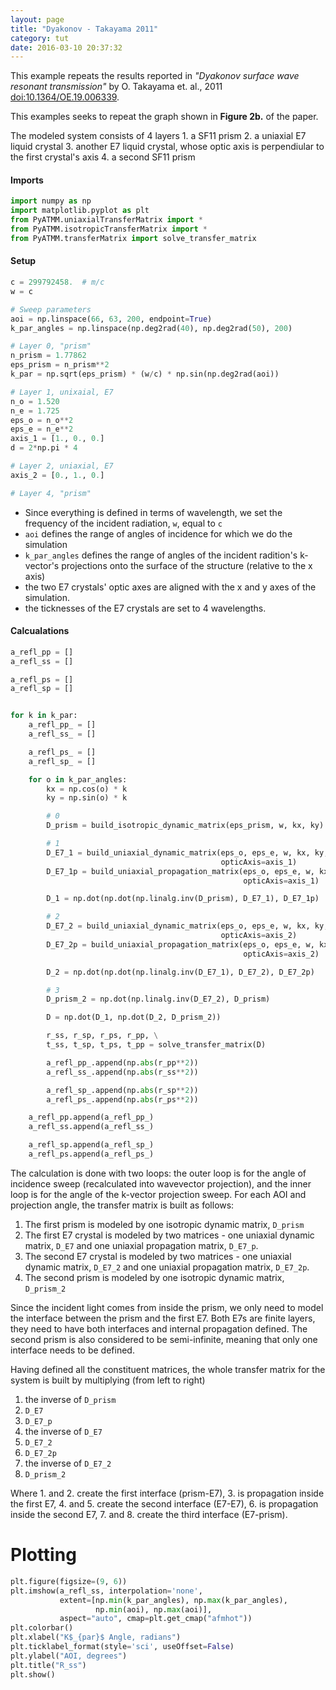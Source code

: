 ```yaml
---
layout: page
title: "Dyakonov - Takayama 2011"
category: tut
date: 2016-03-10 20:37:32
---
```

This example repeats the results reported in _"Dyakonov surface wave resonant transmission"_ by O. Takayama et. al., 2011 [doi:10.1364/OE.19.006339](http://dx.doi.org/10.1364/OE.19.006339).

This examples seeks to repeat the graph shown in **Figure 2b.** of the paper.

The modeled system consists of 4 layers
    1. a SF11 prism
    2. a uniaxial E7 liquid crystal
    3. another E7 liquid crystal, whose optic axis is perpendiular to the first crystal's axis
    4. a second SF11 prism

#### Imports

```python
import numpy as np
import matplotlib.pyplot as plt
from PyATMM.uniaxialTransferMatrix import *
from PyATMM.isotropicTransferMatrix import *
from PyATMM.transferMatrix import solve_transfer_matrix
```

#### Setup

```python
c = 299792458.  # m/c
w = c

# Sweep parameters
aoi = np.linspace(66, 63, 200, endpoint=True)
k_par_angles = np.linspace(np.deg2rad(40), np.deg2rad(50), 200)

# Layer 0, "prism"
n_prism = 1.77862
eps_prism = n_prism**2
k_par = np.sqrt(eps_prism) * (w/c) * np.sin(np.deg2rad(aoi))

# Layer 1, unixaial, E7
n_o = 1.520
n_e = 1.725
eps_o = n_o**2
eps_e = n_e**2
axis_1 = [1., 0., 0.]
d = 2*np.pi * 4

# Layer 2, uniaxial, E7
axis_2 = [0., 1., 0.]

# Layer 4, "prism"
```

* Since everything is defined in terms of wavelength, we set the frequency of the incident radiation, ```w```, equal to ```c```
* ```aoi``` defines the range of angles of incidence for which we do the simulation
* ```k_par_angles``` defines the range of angles of the incident radition's k-vector's projections onto the surface of the structure (relative to the x axis)
* the two E7 crystals' optic axes are aligned with the x and y axes of the simulation.
* the ticknesses of the E7 crystals are set to 4 wavelengths.


#### Calcualations

```python
a_refl_pp = []
a_refl_ss = []

a_refl_ps = []
a_refl_sp = []


for k in k_par:
    a_refl_pp_ = []
    a_refl_ss_ = []

    a_refl_ps_ = []
    a_refl_sp_ = []

    for o in k_par_angles:
        kx = np.cos(o) * k
        ky = np.sin(o) * k

        # 0
        D_prism = build_isotropic_dynamic_matrix(eps_prism, w, kx, ky)

        # 1
        D_E7_1 = build_uniaxial_dynamic_matrix(eps_o, eps_e, w, kx, ky,
                                               opticAxis=axis_1)
        D_E7_1p = build_uniaxial_propagation_matrix(eps_o, eps_e, w, kx, ky, d,
                                                    opticAxis=axis_1)

        D_1 = np.dot(np.dot(np.linalg.inv(D_prism), D_E7_1), D_E7_1p)

        # 2
        D_E7_2 = build_uniaxial_dynamic_matrix(eps_o, eps_e, w, kx, ky,
                                               opticAxis=axis_2)
        D_E7_2p = build_uniaxial_propagation_matrix(eps_o, eps_e, w, kx, ky, d,
                                                    opticAxis=axis_2)

        D_2 = np.dot(np.dot(np.linalg.inv(D_E7_1), D_E7_2), D_E7_2p)

        # 3
        D_prism_2 = np.dot(np.linalg.inv(D_E7_2), D_prism)

        D = np.dot(D_1, np.dot(D_2, D_prism_2))

        r_ss, r_sp, r_ps, r_pp, \
        t_ss, t_sp, t_ps, t_pp = solve_transfer_matrix(D)

        a_refl_pp_.append(np.abs(r_pp**2))
        a_refl_ss_.append(np.abs(r_ss**2))

        a_refl_sp_.append(np.abs(r_sp**2))
        a_refl_ps_.append(np.abs(r_ps**2))

    a_refl_pp.append(a_refl_pp_)
    a_refl_ss.append(a_refl_ss_)

    a_refl_sp.append(a_refl_sp_)
    a_refl_ps.append(a_refl_ps_)
```

The calculation is done with two loops: the outer loop is for the angle of incidence sweep (recalculated into wavevector projection), and the inner loop is for the angle of the k-vector projection sweep.
For each AOI and projection angle,  the transfer matrix is built as follows:

1. The first prism is modeled by one isotropic dynamic matrix, ```D_prism```
2. The first E7 crystal is modeled by two matrices - one uniaxial dynamic matrix, ```D_E7``` and one uniaxial propagation matrix, ```D_E7_p```.
3. The second E7 crystal is modeled by two matrices - one uniaxial dynamic matrix, ```D_E7_2``` and one uniaxial propagation matrix, ```D_E7_2p```.
4. The second prism is modeled by one isotropic dynamic matrix, ```D_prism_2```

Since the incident light comes from inside the prism, we only need to model the interface between the prism and the first E7. Both E7s are finite layers, they need to have both interfaces and internal propagation defined. The second prism is also considered to be semi-infinite, meaning that only one interface needs to be defined.

Having defined all the constituent matrices, the whole transfer matrix for the system is built by multiplying (from left to right)

1. the inverse of ```D_prism```
2. ```D_E7```
3. ```D_E7_p```
4. the inverse of ```D_E7```
5. ```D_E7_2```
6. ```D_E7_2p```
7. the inverse of ```D_E7_2```
8. ```D_prism_2```

Where 1. and 2. create the first interface (prism-E7), 3. is propagation inside the first E7, 4. and 5. create the second interface (E7-E7), 6. is propagation inside the second E7, 7. and 8. create the third interface (E7-prism).

# Plotting

```python
plt.figure(figsize=(9, 6))
plt.imshow(a_refl_ss, interpolation='none',
           extent=[np.min(k_par_angles), np.max(k_par_angles),
                   np.min(aoi), np.max(aoi)],
           aspect="auto", cmap=plt.get_cmap("afmhot"))
plt.colorbar()
plt.xlabel("K$_{par}$ Angle, radians")
plt.ticklabel_format(style='sci', useOffset=False)
plt.ylabel("AOI, degrees")
plt.title("R_ss")
plt.show()
```
